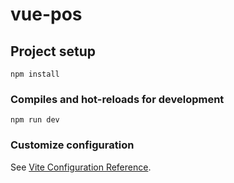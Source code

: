 # vue-pos

## Project setup

```
npm install
```

### Compiles and hot-reloads for development

```
npm run dev
```

### Customize configuration

See [Vite Configuration Reference](https://vitejs.dev/config/).
